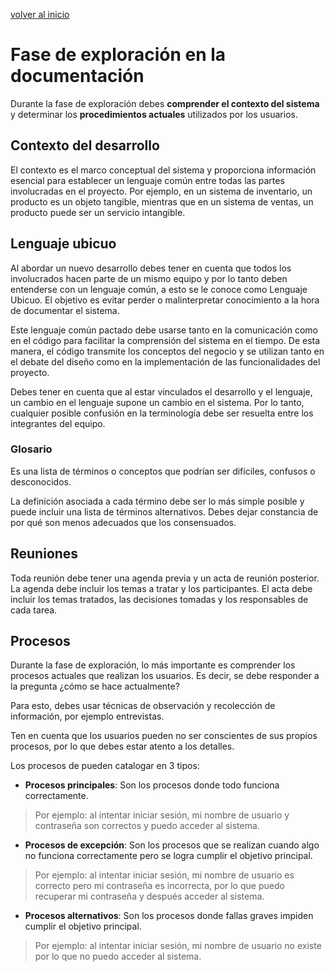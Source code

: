 [volver al inicio](/readme.md)

# Fase de exploración en la documentación

Durante la fase de exploración debes **comprender el contexto del sistema** y determinar los **procedimientos actuales** utilizados por los usuarios.

## Contexto del desarrollo

El contexto es el marco conceptual del sistema y proporciona información esencial para establecer un lenguaje común entre todas las partes involucradas en el proyecto. Por ejemplo, en un sistema de inventario, un producto es un objeto tangible, mientras que en un sistema de ventas, un producto puede ser un servicio intangible.

## Lenguaje ubicuo

Al abordar un nuevo desarrollo debes tener en cuenta que todos los involucrados hacen parte de un mismo equipo y por lo tanto deben entenderse con un lenguaje común, a esto se le conoce como Lenguaje Ubicuo. El objetivo es evitar perder o malinterpretar conocimiento a la hora de documentar el sistema.

Este lenguaje común pactado debe usarse tanto en la comunicación como en el código para facilitar la comprensión del sistema en el tiempo. De esta manera, el código transmite los conceptos del negocio y se utilizan tanto en el debate del diseño como en la implementación de las funcionalidades del proyecto.

Debes tener en cuenta que al estar vinculados el desarrollo y el lenguaje, un cambio en el lenguaje supone un cambio en el sistema. Por lo tanto, cualquier posible confusión en la terminología debe ser resuelta entre los integrantes del equipo.

### Glosario

Es una lista de términos o conceptos que podrían ser difíciles, confusos o desconocidos.

La definición asociada a cada término debe ser lo más simple posible y puede incluir una lista de términos alternativos. Debes dejar constancia de por qué son menos adecuados que los consensuados.

## Reuniones

Toda reunión debe tener una agenda previa y un acta de reunión posterior. La agenda debe incluir los temas a tratar y los participantes. El acta debe incluir los temas tratados, las decisiones tomadas y los responsables de cada tarea.

## Procesos

Durante la fase de exploración, lo más importante es comprender los procesos actuales que realizan los usuarios. Es decir, se debe responder a la pregunta ¿cómo se hace actualmente?

Para esto, debes usar técnicas de observación y recolección de información, por ejemplo entrevistas.

Ten en cuenta que los usuarios pueden no ser conscientes de sus propios procesos, por lo que debes estar atento a los detalles.

Los procesos de pueden catalogar en 3 tipos:

- **Procesos principales**: Son los procesos donde todo funciona correctamente.

> Por ejemplo: al intentar iniciar sesión, mi nombre de usuario y contraseña son correctos y puedo acceder al sistema.

- **Procesos de excepción**: Son los procesos que se realizan cuando algo no funciona correctamente pero se logra cumplir el objetivo principal.

> Por ejemplo: al intentar iniciar sesión, mi nombre de usuario es correcto pero mi contraseña es incorrecta, por lo que puedo recuperar mi contraseña y después acceder al sistema.

- **Procesos alternativos**: Son los procesos donde fallas graves impiden cumplir el objetivo principal.

> Por ejemplo: al intentar iniciar sesión, mi nombre de usuario no existe por lo que no puedo acceder al sistema.